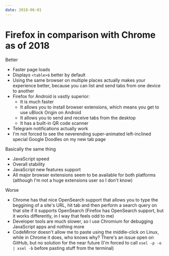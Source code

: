 ```yaml
---
date: 2018-06-01
---
```


Firefox in comparison with Chrome as of 2018
============================================

Better
  - Faster page loads
  - Displays `<table>`s better by default
  - Using the same browser on multiple places actually makes your experience better, because you can list and send tabs from one device to another
  - Firefox for Android is vastly superior:
    - It is much faster
    - It allows you to install browser extensions, which means you get to use uBlock Origin on Android
    - It allows you to send and receive tabs from the desktop
    - It has a built-in QR code scanner
  - Telegram notifications actually work
  - I'm not forced to see the neverending super-animated left-inclined special Google Doodles on my new tab page

Basically the same thing
  - JavaScript speed
  - Overall stability
  - JavaScript new features support
  - All major browser extensions seem to be available for both platforms (although I'm not a huge extensions user so I don't know)

Worse
  - Chrome has that nice OpenSearch support that allows you to type the beggining of a site's URL, hit tab and then perform a search query on that site if it supports OpenSearch (Firefox has OpenSearch support, but it works differently, in I way that feels odd to me)
  - Developer tools are much slower, so I use Chromium for debugging JavaScript apps and nothing more
  - CodeMirror doesn't allow me to paste using the middle-click on Linux, while in Chrome it does, who knows why? There's an issue open on GitHub, but no solution for the near future (I'm forced to call `xsel -p -o | xsel -b` before pasting stuff from the terminal)
